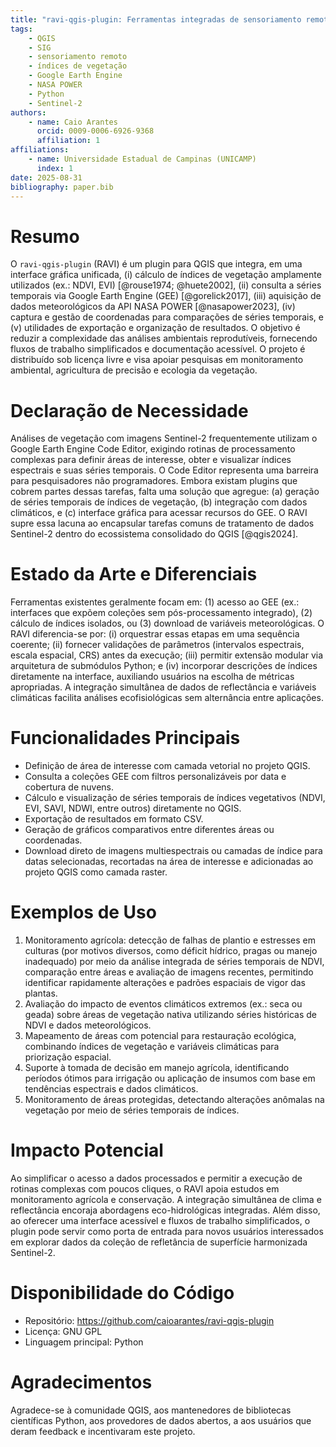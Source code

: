 ```yaml
---
title: "ravi-qgis-plugin: Ferramentas integradas de sensoriamento remoto e dados ambientais para o QGIS"
tags:
    - QGIS
    - SIG
    - sensoriamento remoto
    - índices de vegetação
    - Google Earth Engine
    - NASA POWER
    - Python
    - Sentinel-2
authors:
    - name: Caio Arantes
      orcid: 0009-0006-6926-9368
      affiliation: 1
affiliations:
    - name: Universidade Estadual de Campinas (UNICAMP)
      index: 1
date: 2025-08-31
bibliography: paper.bib
---
```


# Resumo

O `ravi-qgis-plugin` (RAVI) é um plugin para QGIS que integra, em uma interface gráfica unificada, (i) cálculo de índices de vegetação amplamente utilizados (ex.: NDVI, EVI) [@rouse1974; @huete2002], (ii) consulta a séries temporais via Google Earth Engine (GEE) [@gorelick2017], (iii) aquisição de dados meteorológicos da API NASA POWER [@nasapower2023], (iv) captura e gestão de coordenadas para comparações de séries temporais, e (v) utilidades de exportação e organização de resultados. O objetivo é reduzir a complexidade das análises ambientais reprodutíveis, fornecendo fluxos de trabalho simplificados e documentação acessível. O projeto é distribuído sob licença livre e visa apoiar pesquisas em monitoramento ambiental, agricultura de precisão e ecologia da vegetação.

# Declaração de Necessidade

Análises de vegetação com imagens Sentinel-2 frequentemente utilizam o Google Earth Engine Code Editor, exigindo rotinas de processamento complexas para definir áreas de interesse, obter e visualizar índices espectrais e suas séries temporais. O Code Editor representa uma barreira para pesquisadores não programadores. Embora existam plugins que cobrem partes dessas tarefas, falta uma solução que agregue: (a) geração de séries temporais de índices de vegetação, (b) integração com dados climáticos, e (c) interface gráfica para acessar recursos do GEE. O RAVI supre essa lacuna ao encapsular tarefas comuns de tratamento de dados Sentinel-2 dentro do ecossistema consolidado do QGIS [@qgis2024].

# Estado da Arte e Diferenciais

Ferramentas existentes geralmente focam em: (1) acesso ao GEE (ex.: interfaces que expõem coleções sem pós-processamento integrado), (2) cálculo de índices isolados, ou (3) download de variáveis meteorológicas. O RAVI diferencia-se por: (i) orquestrar essas etapas em uma sequência coerente; (ii) fornecer validações de parâmetros (intervalos espectrais, escala espacial, CRS) antes da execução; (iii) permitir extensão modular via arquitetura de submódulos Python; e (iv) incorporar descrições de índices diretamente na interface, auxiliando usuários na escolha de métricas apropriadas. A integração simultânea de dados de reflectância e variáveis climáticas facilita análises ecofisiológicas sem alternância entre aplicações.

# Funcionalidades Principais

- Definição de área de interesse com camada vetorial no projeto QGIS.
- Consulta a coleções GEE com filtros personalizáveis por data e cobertura de nuvens.
- Cálculo e visualização de séries temporais de índices vegetativos (NDVI, EVI, SAVI, NDWI, entre outros) diretamente no QGIS.
- Exportação de resultados em formato CSV.
- Geração de gráficos comparativos entre diferentes áreas ou coordenadas.
- Download direto de imagens multiespectrais ou camadas de índice para datas selecionadas, recortadas na área de interesse e adicionadas ao projeto QGIS como camada raster.

# Exemplos de Uso

1. Monitoramento agrícola: detecção de falhas de plantio e estresses em culturas (por motivos diversos, como déficit hídrico, pragas ou manejo inadequado) por meio da análise integrada de séries temporais de NDVI, comparação entre áreas e avaliação de imagens recentes, permitindo identificar rapidamente alterações e padrões espaciais de vigor das plantas.
2. Avaliação do impacto de eventos climáticos extremos (ex.: seca ou geada) sobre áreas de vegetação nativa utilizando séries históricas de NDVI e dados meteorológicos.
3. Mapeamento de áreas com potencial para restauração ecológica, combinando índices de vegetação e variáveis climáticas para priorização espacial.
4. Suporte à tomada de decisão em manejo agrícola, identificando períodos ótimos para irrigação ou aplicação de insumos com base em tendências espectrais e dados climáticos.
5. Monitoramento de áreas protegidas, detectando alterações anômalas na vegetação por meio de séries temporais de índices.

# Impacto Potencial

Ao simplificar o acesso a dados processados e permitir a execução de rotinas complexas com poucos cliques, o RAVI apoia estudos em monitoramento agrícola e conservação. A integração simultânea de clima e reflectância encoraja abordagens eco-hidrológicas integradas. Além disso, ao oferecer uma interface acessível e fluxos de trabalho simplificados, o plugin pode servir como porta de entrada para novos usuários interessados em explorar dados da coleção de refletância de superfície harmonizada Sentinel-2.

# Disponibilidade do Código

- Repositório: https://github.com/caioarantes/ravi-qgis-plugin
- Licença: GNU GPL
- Linguagem principal: Python

# Agradecimentos

Agradece-se à comunidade QGIS, aos mantenedores de bibliotecas científicas Python, aos provedores de dados abertos, a aos usuários que deram feedback e incentivaram este projeto.